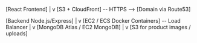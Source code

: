 [React Frontend]
     |
     v
[S3 + CloudFront] -- HTTPS --> [Domain via Route53]

[Backend Node.js/Express]
     |
     v
[EC2 / ECS Docker Containers] -- Load Balancer
     |
     v
[MongoDB Atlas / EC2 MongoDB]
     |
     v
[S3 for product images / uploads]